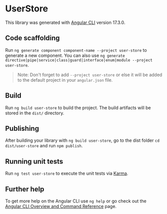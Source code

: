 # UserStore

This library was generated with [Angular CLI](https://github.com/angular/angular-cli) version 17.3.0.

## Code scaffolding

Run `ng generate component component-name --project user-store` to generate a new component. You can also use `ng generate directive|pipe|service|class|guard|interface|enum|module --project user-store`.
> Note: Don't forget to add `--project user-store` or else it will be added to the default project in your `angular.json` file. 

## Build

Run `ng build user-store` to build the project. The build artifacts will be stored in the `dist/` directory.

## Publishing

After building your library with `ng build user-store`, go to the dist folder `cd dist/user-store` and run `npm publish`.

## Running unit tests

Run `ng test user-store` to execute the unit tests via [Karma](https://karma-runner.github.io).

## Further help

To get more help on the Angular CLI use `ng help` or go check out the [Angular CLI Overview and Command Reference](https://angular.io/cli) page.
